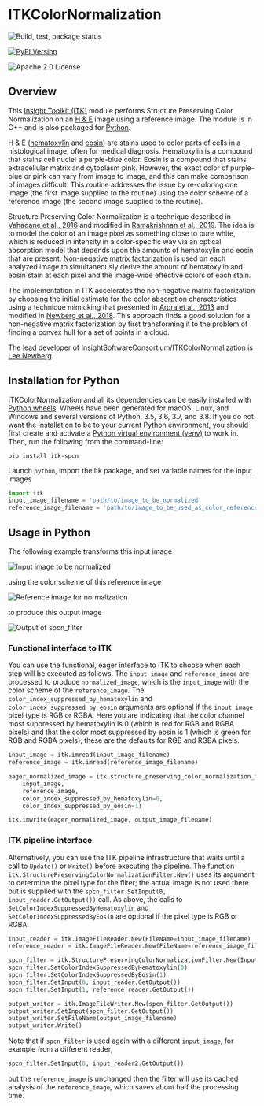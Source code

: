 # ITKColorNormalization

![Build, test, package status](https://github.com/InsightSoftwareConsortium/ITKColorNormalization/workflows/Build,%20test,%20package/badge.svg)

[ ![PyPI Version](https://img.shields.io/pypi/v/itk-spcn.svg) ](https://pypi.python.org/pypi/itk-spcn)

![Apache 2.0 License](https://img.shields.io/badge/License-Apache%202.0-blue.svg)

## Overview

This [Insight Toolkit (ITK)](https://itk.org/) module performs Structure Preserving Color Normalization on an [H &
E](https://en.wikipedia.org/wiki/H%26E_stain) image using a reference image.  The module is in C++ and is also packaged
for [Python](https://www.python.org/).

H & E ([hematoxylin](https://en.wikipedia.org/wiki/Haematoxylin) and [eosin](https://en.wikipedia.org/wiki/Eosin)) are
stains used to color parts of cells in a histological image, often for medical diagnosis.  Hematoxylin is a compound
that stains cell nuclei a purple-blue color.  Eosin is a compound that stains extracellular matrix and cytoplasm pink.
However, the exact color of purple-blue or pink can vary from image to image, and this can make comparison of images
difficult.  This routine addresses the issue by re-coloring one image (the first image supplied to the routine) using
the color scheme of a reference image (the second image supplied to the routine).

Structure Preserving Color Normalization is a technique described in [Vahadane et al.,
2016](https://doi.org/10.1109/TMI.2016.2529665) and modified in [Ramakrishnan et al.,
2019](https://arxiv.org/abs/1901.03088).  The idea is to model the color of an image pixel as something close to pure
white, which is reduced in intensity in a color-specific way via an optical absorption model that depends upon the
amounts of hematoxylin and eosin that are present.  [Non-negative matrix
factorization](https://en.wikipedia.org/wiki/Non-negative_matrix_factorization) is used on each analyzed image to
simultaneously derive the amount of hematoxylin and eosin stain at each pixel and the image-wide effective colors of
each stain.

The implementation in ITK accelerates the non-negative matrix factorization by choosing the initial estimate for the
color absorption characteristics using a technique mimicking that presented in [Arora et al.,
2013](http://proceedings.mlr.press/v28/arora13.html) and modified in [Newberg et al.,
2018](https://doi.org/10.1371/journal.pone.0193067).  This approach finds a good solution for a non-negative matrix
factorization by first transforming it to the problem of finding a convex hull for a set of points in a cloud.

The lead developer of InsightSoftwareConsortium/ITKColorNormalization is [Lee Newberg](https://github.com/Leengit/).

## Installation for Python

ITKColorNormalization and all its dependencies can be easily installed with [Python
wheels](https://blog.kitware.com/itk-is-on-pypi-pip-install-itk-is-here/).  Wheels have been generated for macOS, Linux,
and Windows and several versions of Python, 3.5, 3.6, 3.7, and 3.8.  If you do not want the installation to be to your
current Python environment, you should first create and activate a [Python virtual environment
(venv)](https://docs.python.org/3/tutorial/venv.html) to work in.  Then, run the following from the command-line:

```shell-script
pip install itk-spcn
```

Launch `python`, import the itk package, and set variable names for the input images

```python
import itk
input_image_filename = 'path/to/image_to_be_normalized'
reference_image_filename = 'path/to/image_to_be_used_as_color_reference'
```

## Usage in Python

The following example transforms this input image

![Input image to be normalized](https://data.kitware.com/api/v1/file/57718cc48d777f1ecd8a883f/download)

using the color scheme of this reference image

![Reference image for normalization](https://data.kitware.com/api/v1/file/576ad39b8d777f1ecd6702f2/download)

to produce this output image

![Output of spcn_filter](https://data.kitware.com/api/v1/file/5ed685d89014a6d84e9bc6f0/download)

### Functional interface to ITK

You can use the functional, eager interface to ITK to choose when each step will be executed as follows.  The
`input_image` and `reference_image` are processed to produce `normalized_image`, which is the `input_image` with the
color scheme of the `reference_image`.  The `color_index_suppressed_by_hematoxylin` and
`color_index_suppressed_by_eosin` arguments are optional if the `input_image` pixel type is RGB or RGBA.  Here you are
indicating that the color channel most suppressed by hematoxylin is 0 (which is red for RGB and RGBA pixels) and that
the color most suppressed by eosin is 1 (which is green for RGB and RGBA pixels)\; these are the defaults for RGB and
RGBA pixels.

```python
input_image = itk.imread(input_image_filename)
reference_image = itk.imread(reference_image_filename)

eager_normalized_image = itk.structure_preserving_color_normalization_filter(
    input_image,
    reference_image,
    color_index_suppressed_by_hematoxylin=0,
    color_index_suppressed_by_eosin=1)

itk.imwrite(eager_normalized_image, output_image_filename)
```

### ITK pipeline interface

Alternatively, you can use the ITK pipeline infrastructure that waits until a call to `Update()` or `Write()` before
executing the pipeline.  The function `itk.StructurePreservingColorNormalizationFilter.New()` uses its argument to
determine the pixel type for the filter\; the actual image is not used there but is supplied with the
`spcn_filter.SetInput(0, input_reader.GetOutput())` call.  As above, the calls to
`SetColorIndexSuppressedByHematoxylin` and `SetColorIndexSuppressedByEosin` are optional if the pixel type is RGB or
RGBA.

```python
input_reader = itk.ImageFileReader.New(FileName=input_image_filename)
reference_reader = itk.ImageFileReader.New(FileName=reference_image_filename)

spcn_filter = itk.StructurePreservingColorNormalizationFilter.New(Input=input_reader.GetOutput())
spcn_filter.SetColorIndexSuppressedByHematoxylin(0)
spcn_filter.SetColorIndexSuppressedByEosin(1)
spcn_filter.SetInput(0, input_reader.GetOutput())
spcn_filter.SetInput(1, reference_reader.GetOutput())

output_writer = itk.ImageFileWriter.New(spcn_filter.GetOutput())
output_writer.SetInput(spcn_filter.GetOutput())
output_writer.SetFileName(output_image_filename)
output_writer.Write()
```

Note that if `spcn_filter` is used again with a different `input_image`, for example from a different reader,

```python
spcn_filter.SetInput(0, input_reader2.GetOutput())
```

but the `reference_image` is unchanged then the filter will use its cached analysis of the `reference_image`, which
saves about half the processing time.
